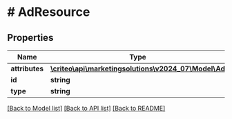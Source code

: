 # # AdResource

## Properties

Name | Type | Description | Notes
------------ | ------------- | ------------- | -------------
**attributes** | [**\criteo\api\marketingsolutions\v2024_07\Model\Ad**](Ad.md) |  | [optional]
**id** | **string** |  | [optional]
**type** | **string** |  | [optional]

[[Back to Model list]](../../README.md#models) [[Back to API list]](../../README.md#endpoints) [[Back to README]](../../README.md)
